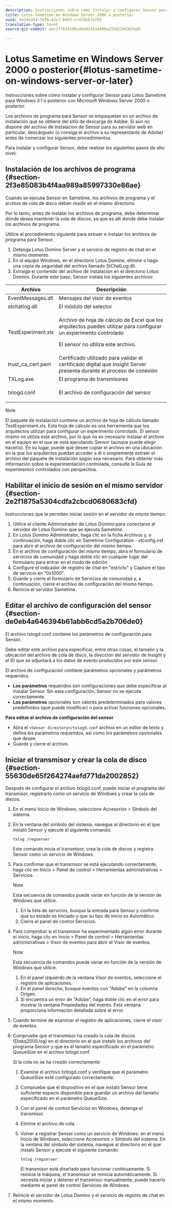 ```yaml
---
description: Instrucciones sobre cómo instalar y configurar Sensor para Lotus Sametime para Windows 3.1 o posterior con Microsoft Windows Server 2000 o posterior.
title: Lotus Sametime en Windows Server 2000 o posterior
uuid: 5e24da54-7ef6-42cf-b693-cc4fd267af93
translation-type: tm+mt
source-git-commit: aec1f7b14198cdde91f61d490a235022943bfedb

---
```



# Lotus Sametime en Windows Server 2000 o posterior{#lotus-sametime-on-windows-server-or-later}

Instrucciones sobre cómo instalar y configurar Sensor para Lotus Sametime para Windows 3.1 o posterior con Microsoft Windows Server 2000 o posterior.

Los archivos de programa para Sensor se empaquetan en un archivo de instalación que se obtiene del sitio de descarga de Adobe. Si aún no dispone del archivo de instalación de Sensor para su servidor web en particular, descárguelo (o consiga el archivo a su representante de Adobe) antes de comenzar los siguientes procedimientos.

Para instalar y configurar Sensor, debe realizar los siguientes pasos de alto nivel:

## Instalación de los archivos de programa {#section-2f3e85083b4f4aa989a85997330e86ae}

Cuando se ejecuta Sensor en Sametime, los archivos de programa y el archivo de cola de disco deben residir en el mismo directorio.

Por lo tanto, antes de instalar los archivos de programa, debe determinar dónde desea mantener la cola de discos, ya que es allí donde debe instalar los archivos de programa.

Utilice el procedimiento siguiente para extraer e instalar los archivos de programa para Sensor.

1. Detenga Lotus Domino Server y el servicio de registro de chat en el mismo momento.
1. En el equipo Windows, en el directorio Lotus Domino, elimine o haga una copia de seguridad del archivo llamado StChatLog.dll.
1. Extraiga el contenido del archivo de instalación en el directorio Lotus Domino. Durante este paso, Sensor instala los siguientes archivos:

<table id="table_ABFF5F92271B4F3CB0AC68DAB6A5709F"> 
 <thead> 
  <tr> 
   <th colname="col1" class="entry"> Archivo </th> 
   <th colname="col2" class="entry"> Descripción </th> 
  </tr> 
 </thead>
 <tbody> 
  <tr> 
   <td colname="col1"> EventMessages.dll </td> 
   <td colname="col2"> Mensajes del visor de eventos </td> 
  </tr> 
  <tr> 
   <td colname="col1"> stchatlog.dll </td> 
   <td colname="col2"> El módulo del selector </td> 
  </tr> 
  <tr> 
   <td colname="col1"> <p>TestExperiment.xls </p> </td> 
   <td colname="col2"> <p>Archivo de hoja de cálculo de Excel que los arquitectos pueden utilizar para configurar un experimento controlado </p> <p>El sensor no utiliza este archivo. </p> </td> 
  </tr> 
  <tr> 
   <td colname="col1"> trust_ca_cert.pem </td> 
   <td colname="col2"> Certificado utilizado para validar el certificado digital que Insight Server presenta durante el proceso de conexión </td> 
  </tr> 
  <tr> 
   <td colname="col1"> TXLog.exe </td> 
   <td colname="col2"> El programa de transmisores </td> 
  </tr> 
  <tr> 
   <td colname="col1"> <p>txlogd.conf </p> </td> 
   <td colname="col2"> El archivo de configuración del sensor </td> 
  </tr> 
 </tbody> 
</table>

>[!NOTE]
>
>El paquete de instalación contiene un archivo de hoja de cálculo llamado TestExperiment.xls. Esta hoja de cálculo es una herramienta que los arquitectos utilizan para configurar un experimento controlado. El sensor mismo no utiliza este archivo, por lo que no es necesario instalar el archivo en el equipo en el que se está ejecutando Sensor (aunque puede elegir hacerlo). En su lugar, puede que desee copiar el archivo en una ubicación en la que los arquitectos puedan acceder a él o simplemente extraer el archivo del paquete de instalación según sea necesario. Para obtener más información sobre la experimentación controlada, consulte la Guía de experimentos controlados con perspectiva.

## Habilitar el inicio de sesión en el mismo servidor {#section-2e2f1875a5304cdfa2cbcd0680683cfd}

Instrucciones que le permiten iniciar sesión en el servidor de mismo tiempo.

1. Utilice el cliente Administrador de Lotus Domino para conectarse al servidor de Lotus Domino que se ejecuta Sametime.
1. En Lotus Domino Administrator, haga clic en la ficha Archivos y, a continuación, haga doble clic en Sametime Configuration - stconfig.nsf para abrir el archivo de configuración del mismo tiempo.
1. En el archivo de configuración del mismo tiempo, abra el formulario de servicios de comunidad y haga doble clic en cualquier lugar del formulario para entrar en el modo de edición.
1. Configure el indicador de registro de chat en &quot;estricto&quot; y Capture el tipo de servicio en &quot;0x1000&quot;.
1. Guarde y cierre el formulario de Servicios de comunidad y, a continuación, cierre el archivo de configuración del mismo tiempo.
1. Reinicie el servidor Sametime.

## Editar el archivo de configuración del sensor {#section-de0eb4a646394b61abb6cd5a2b706de0}

El archivo txlogd.conf contiene los parámetros de configuración para Sensor.

Debe editar este archivo para especificar, entre otras cosas, el tamaño y la ubicación del archivo de cola de disco, la dirección del servidor de Insight y el ID que se adjuntará a los datos de evento producidos por este sensor.

El archivo de configuración contiene parámetros opcionales y parámetros requeridos.

* **Los parámetros** requeridos son configuraciones que debe especificar al instalar Sensor. Sin esta configuración, Sensor no se ejecuta correctamente.
* **Los parámetros** opcionales son valores predeterminados para valores predefinidos (que puede modificar) o para activar funciones opcionales.

**Para editar el archivo de configuración del sensor**

* Abra el `<Sensor directory>/txlogd.conf` archivo en un editor de texto y defina los parámetros requeridos, así como los parámetros opcionales que desee.
* Guarde y cierre el archivo.

## Iniciar el transmisor y crear la cola de disco {#section-55630de65f264274aefd771da2002852}

Después de configurar el archivo txlogd.conf, puede iniciar el programa del transmisor, registrarlo como un servicio de Windows y crear la cola de discos.

1. En el menú Inicio de Windows, seleccione Accesorios > Símbolo del sistema.
1. En la ventana del símbolo del sistema, navegue al directorio en el que instaló Sensor y ejecute el siguiente comando:

   ```
   txlog /regserver
   ```

   Este comando inicia el transmisor, crea la cola de discos y registra Sensor como un servicio de Windows.

1. Para confirmar que el transmisor se está ejecutando correctamente, haga clic en Inicio > Panel de control > Herramientas administrativas > Servicios.

   >[!NOTE]
   >
   >Esta secuencia de comandos puede variar en función de la versión de Windows que utilice.

   1. En la lista de servicios, busque la entrada para Sensor y confirme que su estado es Iniciado y que su tipo de inicio es Automático.
   1. Cierre el panel de control Servicios.

1. Para comprobar si el transmisor ha experimentado algún error durante el inicio, haga clic en Inicio > Panel de control > Herramientas administrativas > Visor de eventos para abrir el Visor de eventos.

   >[!NOTE]
   >
   >Esta secuencia de comandos puede variar en función de la versión de Windows que utilice.

   1. En el panel izquierdo de la ventana Visor de eventos, seleccione el registro de aplicaciones.
   1. En el panel derecho, busque eventos con &quot;Adobe&quot; en la columna Origen.
   1. Si encuentra un error de &quot;Adobe&quot;, haga doble clic en el error para mostrar la ventana Propiedades del evento. Esta ventana proporciona información detallada sobre el error.

1. Cuando termine de examinar el registro de aplicaciones, cierre el visor de eventos.
1. Compruebe que el transmisor ha creado la cola de discos (Diskq2000.log) en el directorio en el que instaló los archivos del programa Sensor y que es el tamaño especificado en el parámetro QueueSize en el archivo txlogd.conf.

   Si la cola no se ha creado correctamente:

   1. Examine el archivo txtlogd.conf y verifique que el parámetro QueueSize esté configurado correctamente.
   1. Compruebe que el dispositivo en el que instaló Sensor tiene suficiente espacio disponible para guardar un archivo del tamaño especificado en el parámetro QueueSize.
   1. Con el panel de control Servicios en Windows, detenga el transmisor.
   1. Elimine el archivo de cola.
   1. Volver a registrar Sensor como un servicio de Windows: en el menú Inicio de Windows, seleccione Accesorios > Símbolo del sistema. En la ventana del símbolo del sistema, navegue al directorio en el que instaló Sensor y ejecute el siguiente comando:

      ```
      txlog /regserver
      ```

      El transmisor está diseñado para funcionar continuamente. Si reinicia la máquina, el transmisor se reinicia automáticamente. Si necesita iniciar y detener el transmisor manualmente, puede hacerlo mediante el panel de control Servicios de Windows.

1. Reinicie el servidor de Lotus Domino y el servicio de registro de chat en el mismo momento.

